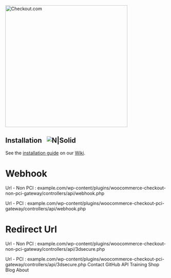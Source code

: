  <img src="https://docs.checkout.com/img/Logo-black.png" alt="Checkout.com" width="380"/>

## Installation &nbsp; ![N|Solid](https://circleci.com/gh/checkout/checkout-woocommerce-plugin.svg?style=shield&circle-token=4f03ec3447eff0c5348eccf22649290978066a41) 

See the [installation guide](https://github.com/checkout/checkout-woocommerce-plugin/wiki/Installation) on our [Wiki](https://github.com/checkout/checkout-woocommerce-plugin/wiki).


Webhook
=======

Url - Non PCI : example.com/wp-content/plugins/woocommerce-checkout-non-pci-gateway/controllers/api/webhook.php

Url - PCI : example.com/wp-content/plugins/woocommerce-checkout-pci-gateway/controllers/api/webhook.php


Redirect Url
============

Url - Non PCI : example.com/wp-content/plugins/woocommerce-checkout-non-pci-gateway/controllers/api/3dsecure.php

Url - PCI : example.com/wp-content/plugins/woocommerce-checkout-pci-gateway/controllers/api/3dsecure.php
Contact GitHub API Training Shop Blog About

